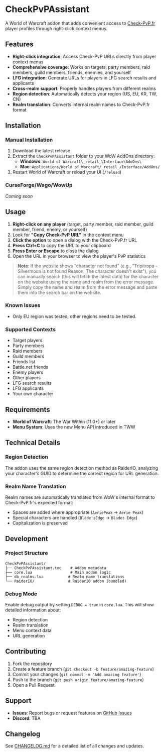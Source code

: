 # CheckPvPAssistant

A World of Warcraft addon that adds convenient access to [Check-PvP.fr](https://check-pvp.fr) player profiles through right-click context menus.

## Features

- **Right-click integration**: Access Check-PvP URLs directly from player context menus
- **Comprehensive coverage**: Works on targets, party members, raid members, guild members, friends, enemies, and yourself
- **LFG integration**: Generate URLs for players in LFG search results and applicants
- **Cross-realm support**: Properly handles players from different realms
- **Region detection**: Automatically detects your region (US, EU, KR, TW, CN)
- **Realm translation**: Converts internal realm names to Check-PvP.fr format

## Installation

### Manual Installation
1. Download the latest release
2. Extract the `CheckPvPAssistant` folder to your WoW AddOns directory:
   - **Windows**: `World of Warcraft\_retail_\Interface\AddOns\`
   - **Mac**: `Applications/World of Warcraft/_retail_/Interface/AddOns/`
3. Restart World of Warcraft or reload your UI (`/reload`)

### CurseForge/Wago/WowUp
*Coming soon*

## Usage

1. **Right-click on any player** (target, party member, raid member, guild member, friend, enemy, or yourself)
2. Look for **"Copy Check-PvP URL"** in the context menu
3. **Click the option** to open a dialog with the Check-PvP.fr URL
4. **Press Ctrl+C** to copy the URL to your clipboard
5. **Press Enter or Escape** to close the dialog
6. Open the URL in your browser to view the player's PvP statistics

> **Note**: If the website shows "character not found" (e.g., "Tripitropa - Silvermoon is not found Reason: The character doesn't exist"), you can manually search (this will fetch the latest data) for the character on the website using the name and realm from the error message. Simply copy the name and realm from the error message and paste them into the search bar on the website.

### Known Issues

- Only EU region was tested, other regions need to be tested.

### Supported Contexts

- Target players
- Party members
- Raid members
- Guild members
- Friends list
- Battle.net friends
- Enemy players
- Other players
- LFG search results
- LFG applicants
- Your own character

## Requirements

- **World of Warcraft**: The War Within (11.0+) or later
- **Menu System**: Uses the new Menu API introduced in TWW

## Technical Details

### Region Detection
The addon uses the same region detection method as RaiderIO, analyzing your character's GUID to determine the correct region for URL generation.

### Realm Name Translation
Realm names are automatically translated from WoW's internal format to Check-PvP.fr's expected format:
- Spaces are added where appropriate (`AeriePeak` → `Aerie Peak`)
- Special characters are handled (`Blade'sEdge` → `Blades Edge`)
- Capitalization is preserved

## Development

### Project Structure
```
CheckPvPAssistant/
├── CheckPvPAssistant.toc    # Addon metadata
├── core.lua                 # Main addon logic
├── db_realms.lua           # Realm name translations
└── RaiderIO/               # RaiderIO addon (bundled)
```

### Debug Mode
Enable debug output by setting `DEBUG = true` in `core.lua`. This will show detailed information about:
- Region detection
- Realm translation
- Menu context data
- URL generation

## Contributing

1. Fork the repository
2. Create a feature branch (`git checkout -b feature/amazing-feature`)
3. Commit your changes (`git commit -m 'Add amazing feature'`)
4. Push to the branch (`git push origin feature/amazing-feature`)
5. Open a Pull Request

## Support

- **Issues**: Report bugs or request features on [GitHub Issues](https://github.com/Kirom/CheckPvPAssistant/issues)
- **Discord**: TBA

## Changelog

See [CHANGELOG.md](CHANGELOG.md) for a detailed list of all changes and updates. 